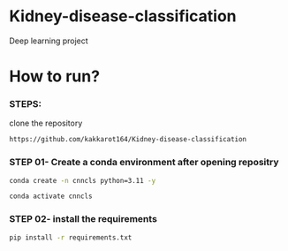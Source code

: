 # Kidney-disease-classification
Deep learning project 

# How to run?

### STEPS:

clone the repository

```bash
https://github.com/kakkarot164/Kidney-disease-classification
```
### STEP 01- Create a conda environment after opening repositry

```bash
conda create -n cnncls python=3.11 -y
```

```bash 
conda activate cnncls
```

### STEP 02- install the requirements
```bash
pip install -r requirements.txt
```